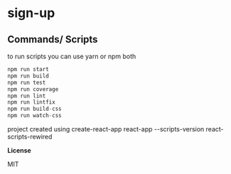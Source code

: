 
sign-up
===================

Commands/ Scripts
----------------------------------------------------------
to run scripts you can use yarn or npm both
```javascript
npm run start
npm run build
npm run test
npm run coverage
npm run lint
npm run lintfix
npm run build-css
npm run watch-css

```

project created using
create-react-app react-app --scripts-version react-scripts-rewired

**License**

  

MIT
